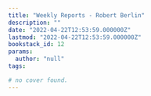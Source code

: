 ```yaml
---
title: "Weekly Reports - Robert Berlin"
description: ""
date: "2022-04-22T12:53:59.000000Z"
lastmod: "2022-04-22T12:53:59.000000Z"
bookstack_id: 12
params:
  author: "null"
tags:

# no cover found.
---
```


